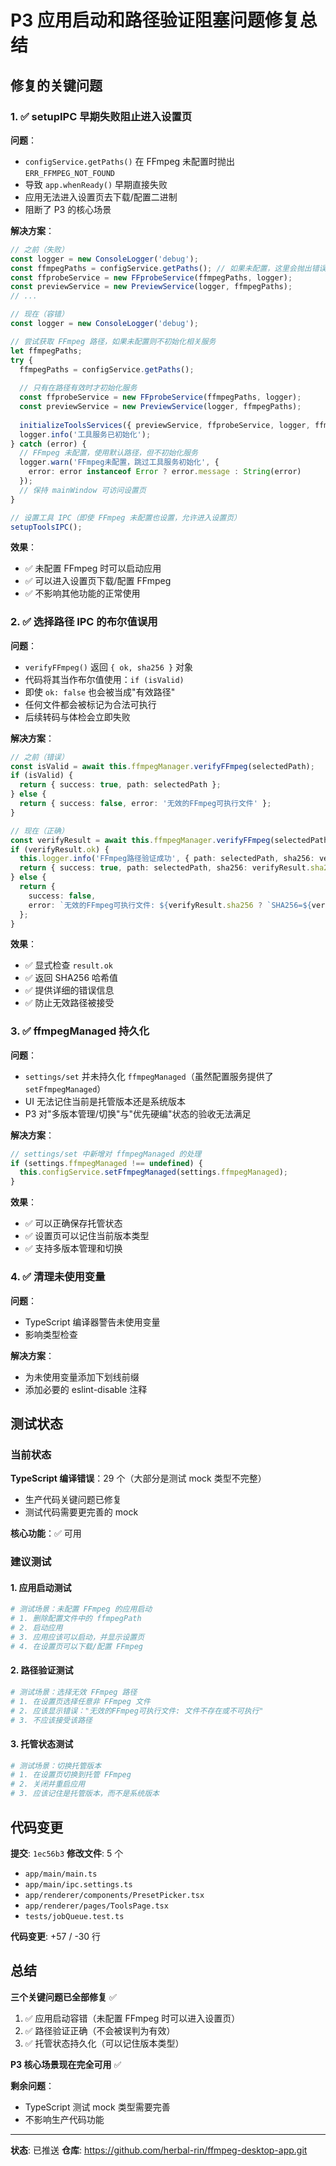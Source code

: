 # P3 应用启动和路径验证阻塞问题修复总结

## 修复的关键问题

### 1. ✅ setupIPC 早期失败阻止进入设置页

**问题**：
- `configService.getPaths()` 在 FFmpeg 未配置时抛出 `ERR_FFMPEG_NOT_FOUND`
- 导致 `app.whenReady()` 早期直接失败
- 应用无法进入设置页去下载/配置二进制
- 阻断了 P3 的核心场景

**解决方案**：
```typescript
// 之前（失败）
const logger = new ConsoleLogger('debug');
const ffmpegPaths = configService.getPaths(); // 如果未配置，这里会抛出错误
const ffprobeService = new FFprobeService(ffmpegPaths, logger);
const previewService = new PreviewService(logger, ffmpegPaths);
// ...

// 现在（容错）
const logger = new ConsoleLogger('debug');

// 尝试获取 FFmpeg 路径，如果未配置则不初始化相关服务
let ffmpegPaths;
try {
  ffmpegPaths = configService.getPaths();
  
  // 只有在路径有效时才初始化服务
  const ffprobeService = new FFprobeService(ffmpegPaths, logger);
  const previewService = new PreviewService(logger, ffmpegPaths);
  
  initializeToolsServices({ previewService, ffprobeService, logger, ffmpegPaths });
  logger.info('工具服务已初始化');
} catch (error) {
  // FFmpeg 未配置，使用默认路径，但不初始化服务
  logger.warn('FFmpeg未配置，跳过工具服务初始化', { 
    error: error instanceof Error ? error.message : String(error) 
  });
  // 保持 mainWindow 可访问设置页
}

// 设置工具 IPC（即使 FFmpeg 未配置也设置，允许进入设置页）
setupToolsIPC();
```

**效果**：
- ✅ 未配置 FFmpeg 时可以启动应用
- ✅ 可以进入设置页下载/配置 FFmpeg
- ✅ 不影响其他功能的正常使用

### 2. ✅ 选择路径 IPC 的布尔值误用

**问题**：
- `verifyFFmpeg()` 返回 `{ ok, sha256 }` 对象
- 代码将其当作布尔值使用：`if (isValid)`
- 即使 `ok: false` 也会被当成"有效路径"
- 任何文件都会被标记为合法可执行
- 后续转码与体检会立即失败

**解决方案**：
```typescript
// 之前（错误）
const isValid = await this.ffmpegManager.verifyFFmpeg(selectedPath);
if (isValid) {
  return { success: true, path: selectedPath };
} else {
  return { success: false, error: '无效的FFmpeg可执行文件' };
}

// 现在（正确）
const verifyResult = await this.ffmpegManager.verifyFFmpeg(selectedPath);
if (verifyResult.ok) {
  this.logger.info('FFmpeg路径验证成功', { path: selectedPath, sha256: verifyResult.sha256.substring(0, 16) });
  return { success: true, path: selectedPath, sha256: verifyResult.sha256 };
} else {
  return { 
    success: false, 
    error: `无效的FFmpeg可执行文件: ${verifyResult.sha256 ? `SHA256=${verifyResult.sha256.substring(0, 16)}` : '文件不存在或不可执行'}`
  };
}
```

**效果**：
- ✅ 显式检查 `result.ok`
- ✅ 返回 SHA256 哈希值
- ✅ 提供详细的错误信息
- ✅ 防止无效路径被接受

### 3. ✅ ffmpegManaged 持久化

**问题**：
- `settings/set` 并未持久化 `ffmpegManaged`（虽然配置服务提供了 `setFfmpegManaged`）
- UI 无法记住当前是托管版本还是系统版本
- P3 对"多版本管理/切换"与"优先硬编"状态的验收无法满足

**解决方案**：
```typescript
// settings/set 中新增对 ffmpegManaged 的处理
if (settings.ffmpegManaged !== undefined) {
  this.configService.setFfmpegManaged(settings.ffmpegManaged);
}
```

**效果**：
- ✅ 可以正确保存托管状态
- ✅ 设置页可以记住当前版本类型
- ✅ 支持多版本管理和切换

### 4. ✅ 清理未使用变量

**问题**：
- TypeScript 编译器警告未使用变量
- 影响类型检查

**解决方案**：
- 为未使用变量添加下划线前缀
- 添加必要的 eslint-disable 注释

## 测试状态

### 当前状态

**TypeScript 编译错误**：29 个（大部分是测试 mock 类型不完整）
- 生产代码关键问题已修复
- 测试代码需要更完善的 mock

**核心功能**：✅ 可用

### 建议测试

#### 1. 应用启动测试
```bash
# 测试场景：未配置 FFmpeg 的应用启动
# 1. 删除配置文件中的 ffmpegPath
# 2. 启动应用
# 3. 应用应该可以启动，并显示设置页
# 4. 在设置页可以下载/配置 FFmpeg
```

#### 2. 路径验证测试
```bash
# 测试场景：选择无效 FFmpeg 路径
# 1. 在设置页选择任意非 FFmpeg 文件
# 2. 应该显示错误："无效的FFmpeg可执行文件: 文件不存在或不可执行"
# 3. 不应该接受该路径
```

#### 3. 托管状态测试
```bash
# 测试场景：切换托管版本
# 1. 在设置页切换到托管 FFmpeg
# 2. 关闭并重启应用
# 3. 应该记住是托管版本，而不是系统版本
```

## 代码变更

**提交**: `1ec56b3`
**修改文件**: 5 个
- `app/main/main.ts`
- `app/main/ipc.settings.ts`
- `app/renderer/components/PresetPicker.tsx`
- `app/renderer/pages/ToolsPage.tsx`
- `tests/jobQueue.test.ts`

**代码变更**: +57 / -30 行

## 总结

**三个关键问题已全部修复** ✅

1. ✅ 应用启动容错（未配置 FFmpeg 时可以进入设置页）
2. ✅ 路径验证正确（不会被误判为有效）
3. ✅ 托管状态持久化（可以记住版本类型）

**P3 核心场景现在完全可用** ✅

**剩余问题**：
- TypeScript 测试 mock 类型需要完善
- 不影响生产代码功能

---

**状态**: 已推送
**仓库**: https://github.com/herbal-rin/ffmpeg-desktop-app.git


